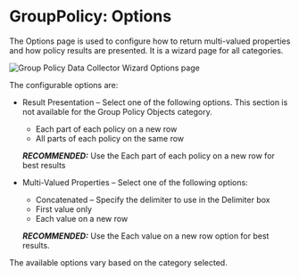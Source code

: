 # GroupPolicy: Options

The Options page is used to configure how to return multi-valued properties and how policy results
are presented. It is a wizard page for all categories.

![Group Policy Data Collector Wizard Options page](/img/product_docs/accessanalyzer/11.6/admin/datacollector/grouppolicy/options.webp)

The configurable options are:

- Result Presentation – Select one of the following options. This section is not available for the
  Group Policy Objects category.

    - Each part of each policy on a new row
    - All parts of each policy on the same row

    **_RECOMMENDED:_** Use the Each part of each policy on a new row for best results

- Multi-Valued Properties – Select one of the following options:

    - Concatenated – Specify the delimiter to use in the Delimiter box
    - First value only
    - Each value on a new row

    **_RECOMMENDED:_** Use the Each value on a new row option for best results.

The available options vary based on the category selected.

